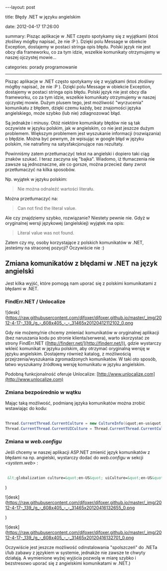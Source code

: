 ﻿---layout:     post

title:      Błędy .NET w języku angielskim 

date:       2012-04-17 17:26:00

summary:    Pisząc aplikacje w .NET często spotykamy się z wyjątkami (ktoś złośliwy mógłby napisać, że nie :P ). Dzięki polu Message w obiekcie Exception, dostajemy w postaci stringa opis błędu. Polski język nie jest obcy dla frameworku, co za tym idzie, wszelkie komunikaty otrzymujemy w  naszej ojczystej mowie...

categories: porady programowanie

---




Pisząc aplikacje w .NET często spotykamy się z wyjątkami (ktoś złośliwy mógłby napisać, że nie :P ). Dzięki polu Message w obiekcie Exception, dostajemy w postaci stringa opis błędu. Polski język nie jest obcy dla frameworku, co za tym idzie, wszelkie komunikaty otrzymujemy w  naszej ojczystej mowie. Dużym plusem tego, jest możliwość &quot;wyrzucenia&quot; komunikatu z błędem, dzięki czemu każdy, bez znajomości języka angielskiego, może szybko (lub nie) zdiagnozować błąd.



Są jednakże i minusy. Otóż niektóre komunikaty błędów nie są tak oczywiste w języku polskim, jak w angielskim, co nie jest jeszcze dużym problemem. Większym problemem jest wyszukanie informacji (rozwiązania) o błędzie. Można być pewnym, że wpisując w google błąd w języku polskim, nie natrafimy na satysfakcjonujące nas rezultaty.

Powinniśmy zatem przetłumaczyć tekst na angielski i dopiero taki ciąg znaków szukać. I teraz zaczyna się &quot;bajka&quot;. Wiadomo, iż tłumaczenia nie zawsze są jednoznaczne, ale co gorsze, można przecież dany zwrot przetłumaczyć na kilka sposobów.

Np. wyjątek w języku polskim:

<blockquote>

<p>Nie można odnaleźć wartości literału.</p>

</blockquote>

Można przetłumaczyć na:
<blockquote>

<p>Can not find the literal value.</p>

</blockquote>

Ale czy znajdziemy szybko, rozwiązanie? Niestety pewnie nie. Gdyż w oryginalnej wersji językowej (angielskiej) wyjątek ma opis:

<blockquote>

<p>Literal value was not found.</p>

</blockquote>



Zatem czy my, osoby korzystające z polskich komunikatów w .NET, jesteśmy na straconej pozycji? Oczywiście nie :)




## Zmiana komunikatów z błędami w .NET na język angielski




Jest kilka wyjść, które pomogą nam uporać się z polskimi komunikatami z błędami w .NET. 




### FindErr.NET / Unlocalize







![desk](https://raw.githubusercontent.com/djfoxer/djfoxer.github.io/master/_img/2012-4-17-_139_/g_-_608x405_-_-_31465x20120412112102_0.png




Gdy nie możemy/nie chcemy zmieniać komunikatów w oryginalnej aplikacji (bez naruszania kodu po stronie klienta/serwera), warto skorzystać ze strony FindErr.NET ([http://finderr.net/](http://finderr.net/)), gdzie wystarczy wkleić komunikat w języku polskim, aby otrzymać oryginalną wersję w języku angielskim. Dostajemy również katalog, z możliwością przejrzenia/wyszukania zgromadzonych komunikatów. W taki oto sposób, łatwo wyszukamy źródłową wersję komunikatu w języku angielskim.

Podobną funkcjonalność oferuje Unlocalize: [http://www.unlocalize.com](http://www.unlocalize.com)




### Zmiana bezpośrednio w wątku




Mając taką możliwość, podmianę języka komunikatów można zrobić wstawiając do kodu:



```csharp

Thread.CurrentThread.CurrentCulture = new CultureInfo(&quot;en-us&quot;);
Thread.CurrentThread.CurrentUICulture = Thread.CurrentThread.CurrentCulture;

```







### Zmiana w  *web.configu* 




Jeśli chcemy w naszej aplikacji ASP.NET zmienić język komunikatów z błędami na np. angielski, wystarczy dodać do  *web.configu*  w sekcji  *&lt;system.web&gt;*  :


```xml

 &lt;globalization culture=&quot;en-US&quot; uiCulture=&quot;en-US&quot; /&gt;

```





)


![desk](https://raw.githubusercontent.com/djfoxer/djfoxer.github.io/master/_img/2012-4-17-_139_/g_-_608x405_-_-_31465x20120416132655_0.png



)


![desk](https://raw.githubusercontent.com/djfoxer/djfoxer.github.io/master/_img/2012-4-17-_139_/g_-_608x405_-_-_31465x20120416132701_0.png





Oczywiście jest jeszcze możliwość odinstalowania &quot;spolszczeń&quot; do .NETa i/lub zabawy z językiem w systemie, jednakże nie zawsze te chwyty działają. A wymienione wyżej wyjścia pozwolą w miarę szybko i bezstresowo uporać się z angielskimi komunikatami w .NET.)